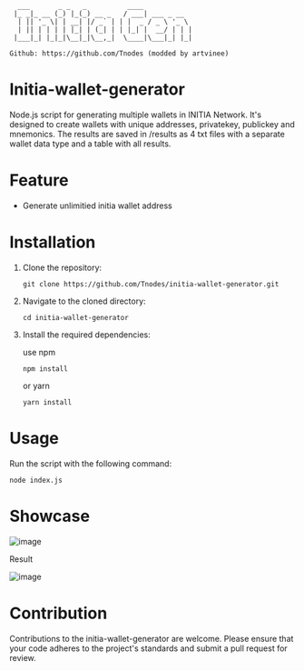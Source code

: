 
```
  ___       _ _   _          ____
 |_ _|_ __ (_) |_(_) __ _   / ___| ___ _ __
  | || '_ \| | __| |/ _` | | |  _ / _ \ '_ \
  | || | | | | |_| | (_| | | |_| |  __/ | | |
 |___|_| |_|_|\__|_|\__,_|  \____|\___|_| |_|

Github: https://github.com/Tnodes (modded by artvinee)
```
# Initia-wallet-generator
Node.js script for generating multiple wallets in INITIA Network. It's designed to create wallets with unique addresses, privatekey, publickey and mnemonics.
The results are saved in /results as 4 txt files with a separate wallet data type and a table with all results.

# Feature
- Generate unlimitied initia wallet address

# Installation
1. Clone the repository:
   ```
   git clone https://github.com/Tnodes/initia-wallet-generator.git
   ```
3. Navigate to the cloned directory:
   ```
   cd initia-wallet-generator
   ```
5. Install the required dependencies:
   
   use npm
   ```
   npm install
   ```
   or yarn
   ```
   yarn install
   ```
# Usage
Run the script with the following command:
```
node index.js
```
# Showcase

![image](https://github.com/Tnodes/initia-wallet-generator/assets/83104623/107e86b9-bde2-44e1-af30-e4b1953e568f)

Result

![image](https://github.com/Tnodes/initia-wallet-generator/assets/83104623/1b685189-1bf5-4927-9a4f-42c1972a3627)

# Contribution
Contributions to the initia-wallet-generator are welcome. Please ensure that your code adheres to the project's standards and submit a pull request for review.
